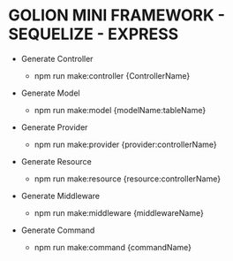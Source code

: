 # GOLION MINI FRAMEWORK - SEQUELIZE - EXPRESS
- Generate Controller
    - npm run make:controller {ControllerName}

- Generate Model
    - npm run make:model {modelName:tableName}

- Generate Provider
    - npm run make:provider {provider:controllerName}

- Generate Resource
    - npm run make:resource {resource:controllerName}

- Generate Middleware
    - npm run make:middleware {middlewareName}

- Generate Command
    - npm run make:command {commandName}